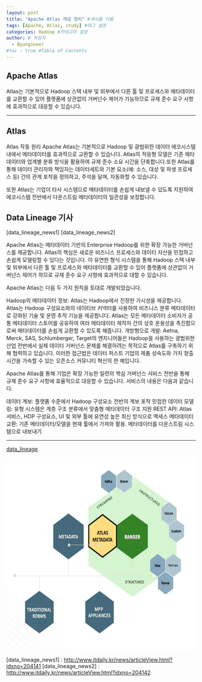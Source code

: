 ```yaml
---
layout: post
title: "Apache Atlas 개념 정리" #게시물 이름
tags: [Apache, Atlas, study] #태그 설정
categories: Hadoop #카테고리 설정
author: # 작성자
  - Byungineer
#toc : true #Table of Contents
---
```

## Apache Atlas
Atlas는 기본적으로 Hadoop 스택 내부 및 외부에서 다른 툴 및 프로세스와 메타데이터를 교환할 수 있어 플랫폼에 상관없이 거버넌수 제어가 가능하므로 규제 준수 요구 사항에 효과적으로 대응할 수 있습니다.

---

## Atlas 
Atlas 작동 원리
Apache Atlas는 기본적으로 Hadoop 및 광범위한 데이터 에코시스템 내에서 메타데이터를 효과적으로 교환할 수 있습니다. Atlas의 적응형 모델은  기존 메타데이터와  업계별  분류  방식을 활용하여 규제 준수 소요 시간을 단축합니다.또한 Atlas를 통해 데이터 관리자와 책임자는 데이터세트와 기본 요소(예: 소스, 대상 및 파생 프로세스 등) 간의 관계 포착을 정의하고, 주석을 달며, 자동화할 수 있습니다.

또한 Atlas는 기업이 타사 시스템으로 메타데이터를 손쉽게 내보낼 수 있도록 지원하여 에코시스템 전반에서 다운스트림 메타데이터의 일관성을 보장합니다.

## Data Lineage 기사
[data_lineage_news1]
[data_lineage_news2]


Apache Atlas는 메타데이터 기반의 Enterprise Hadoop를 위한 확장 가능한 거버넌스를 제공합니다. Atlas의 핵심은 새로운 비즈니스 프로세스와 데이터 자산을 민첩하고 손쉽게 모델링할 수 있다는 것입니다. 이 유연한 형식 시스템을 통해 Hadoop 스택 내부 및 외부에서 다른 툴 및 프로세스와 메타데이터를 교환할 수 있어 플랫폼에 상관없이 거버넌스 제어가 하므로 규제 준수 요구 사항에 효과적으로 대할 수 있습니다.

Apache Atlas는 다음 두 가지 원칙을 토대로 개발되었습니다.

Hadoop의 메타데이터 정보: Atlas는 Hadoop에서 진정한 가시성을 제공합니다. Atlas는 Hadoop 구성요소와의 네이티브 커넥터를 사용하여 비즈니스 분류 메타데이터로 강화된 기술 및 운영 추적 기능을 제공합니다. Atlas는 모든 메타데이터 소비자가 공통 메타데이터 스토어를 공유하여 여러 메타데이터 제작자 간의 상호 운용성을 촉진함으로써 메타데이터를 손쉽게 교환할 수 있도록 해줍니다.
개방형으로 개발: Aetna, Merck, SAS, Schlumberger, Target의 엔지니어들은 Hadoop을 사용하는 광범위한 산업 전반에서 실제 데이터 거버넌스 문제를 해결하려는 목적으로 Atlas를 구축하기 위해 협력하고 있습니다. 이러한 접근법은  데이터 퍼스트 기업의 제품 성숙도와 가치 창출 시간을 가속할 수 있는 오픈소스 커뮤니티 혁신의 한 예입니다.

Apache Atlas를 통해 기업은 확장 가능한 일련의 핵심 거버넌스 서비스 전반을 통해 규제 준수 요구 사항에 효율적으로 대응할 수 있습니다. 서비스의 내용은 다음과 같습니다.

데이터 계보: 플랫폼 수준에서 Hadoop 구성요소 전반의 계보 포착
민첩한 데이터 모델링: 유형 시스템은 계층 구조 분류에서 맞춤형 메타데이터 구조 지원
REST API: Atlas 서비스, HDP 구성요소, UI 및 외부 툴에 유연성 높은 최신 방식으로 액세스
메타데이터 교환: 기존 메타데이터/모델을 현재 툴에서 가져와 활용. 메타데이터를 다운스트림 시스템으로 내보내기

---

[data_lineage]


 

<img src="/image/atlas-banner.png" alt="test" style="height: 512px; width:512px;"/>



 
[data_lineage]: https://en.wikipedia.org/wiki/Data_lineage
[data_lineage_news1] : http://www.itdaily.kr/news/articleView.html?idxno=204141
[data_lineage_news2] : http://www.itdaily.kr/news/articleView.html?idxno=204142
